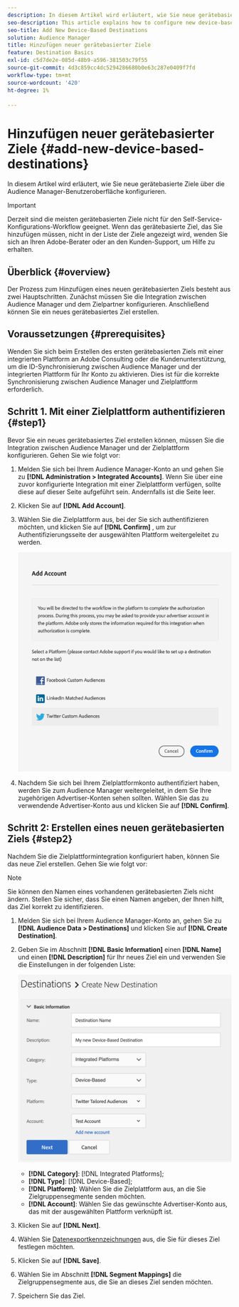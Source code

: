```yaml
---
description: In diesem Artikel wird erläutert, wie Sie neue gerätebasierte Ziele über die Audience Manager-Benutzeroberfläche konfigurieren.
seo-description: This article explains how to configure new device-based destinations from the Audience Manager user interface.
seo-title: Add New Device-Based Destinations
solution: Audience Manager
title: Hinzufügen neuer gerätebasierter Ziele
feature: Destination Basics
exl-id: c5d7de2e-085d-48b9-a596-381503c79f55
source-git-commit: 4d3c859cc4dc5294286680b0e63c287e0409f7fd
workflow-type: tm+mt
source-wordcount: '420'
ht-degree: 1%

---
```


# Hinzufügen neuer gerätebasierter Ziele {#add-new-device-based-destinations}

In diesem Artikel wird erläutert, wie Sie neue gerätebasierte Ziele über die Audience Manager-Benutzeroberfläche konfigurieren.

>[!IMPORTANT]
>
>Derzeit sind die meisten gerätebasierten Ziele nicht für den Self-Service-Konfigurations-Workflow geeignet. Wenn das gerätebasierte Ziel, das Sie hinzufügen müssen, nicht in der Liste der Ziele angezeigt wird, wenden Sie sich an Ihren Adobe-Berater oder an den Kunden-Support, um Hilfe zu erhalten.

## Überblick {#overview}

Der Prozess zum Hinzufügen eines neuen gerätebasierten Ziels besteht aus zwei Hauptschritten. Zunächst müssen Sie die Integration zwischen Audience Manager und dem Zielpartner konfigurieren. Anschließend können Sie ein neues gerätebasiertes Ziel erstellen.

## Voraussetzungen {#prerequisites}

Wenden Sie sich beim Erstellen des ersten gerätebasierten Ziels mit einer integrierten Plattform an Adobe Consulting oder die Kundenunterstützung, um die ID-Synchronisierung zwischen Audience Manager und der integrierten Plattform für Ihr Konto zu aktivieren. Dies ist für die korrekte Synchronisierung zwischen Audience Manager und Zielplattform erforderlich.

## Schritt 1. Mit einer Zielplattform authentifizieren {#step1}

Bevor Sie ein neues gerätebasiertes Ziel erstellen können, müssen Sie die Integration zwischen Audience Manager und der Zielplattform konfigurieren. Gehen Sie wie folgt vor:

1. Melden Sie sich bei Ihrem Audience Manager-Konto an und gehen Sie zu **[!DNL Administration > Integrated Accounts]**. Wenn Sie über eine zuvor konfigurierte Integration mit einer Zielplattform verfügen, sollte diese auf dieser Seite aufgeführt sein. Andernfalls ist die Seite leer.
1. Klicken Sie auf **[!DNL Add Account]**.
1. Wählen Sie die Zielplattform aus, bei der Sie sich authentifizieren möchten, und klicken Sie auf **[!DNL Confirm]** , um zur Authentifizierungsseite der ausgewählten Plattform weitergeleitet zu werden.

   ![integrierte Plattformen](assets/dbd-integrated-platforms.png)

1. Nachdem Sie sich bei Ihrem Zielplattformkonto authentifiziert haben, werden Sie zum Audience Manager weitergeleitet, in dem Sie Ihre zugehörigen Advertiser-Konten sehen sollten. Wählen Sie das zu verwendende Advertiser-Konto aus und klicken Sie auf **[!DNL Confirm]**.

## Schritt 2: Erstellen eines neuen gerätebasierten Ziels {#step2}

Nachdem Sie die Zielplattformintegration konfiguriert haben, können Sie das neue Ziel erstellen. Gehen Sie wie folgt vor:

>[!NOTE]
>
>Sie können den Namen eines vorhandenen gerätebasierten Ziels nicht ändern. Stellen Sie sicher, dass Sie einen Namen angeben, der Ihnen hilft, das Ziel korrekt zu identifizieren.

1. Melden Sie sich bei Ihrem Audience Manager-Konto an, gehen Sie zu **[!DNL Audience Data > Destinations]** und klicken Sie auf **[!DNL Create Destination]**.
1. Geben Sie im Abschnitt **[!DNL Basic Information]** einen **[!DNL Name]** und einen **[!DNL Description]** für Ihr neues Ziel ein und verwenden Sie die Einstellungen in der folgenden Liste:

   ![Setup](assets/dbd-new-basic.png)

   * **[!DNL Category]**: [!DNL Integrated Platforms];
   * **[!DNL Type]**: [!DNL Device-Based];
   * **[!DNL Platform]**: Wählen Sie die Zielplattform aus, an die Sie Zielgruppensegmente senden möchten.
   * **[!DNL Account]**: Wählen Sie das gewünschte Advertiser-Konto aus, das mit der ausgewählten Plattform verknüpft ist.
1. Klicken Sie auf **[!DNL Next]**.
1. Wählen Sie [Datenexportkennzeichnungen](/help/using/features/data-export-controls.md#controls-labels) aus, die Sie für dieses Ziel festlegen möchten.
1. Klicken Sie auf **[!DNL Save]**.
1. Wählen Sie im Abschnitt **[!DNL Segment Mappings]** die Zielgruppensegmente aus, die Sie an dieses Ziel senden möchten.
1. Speichern Sie das Ziel.
